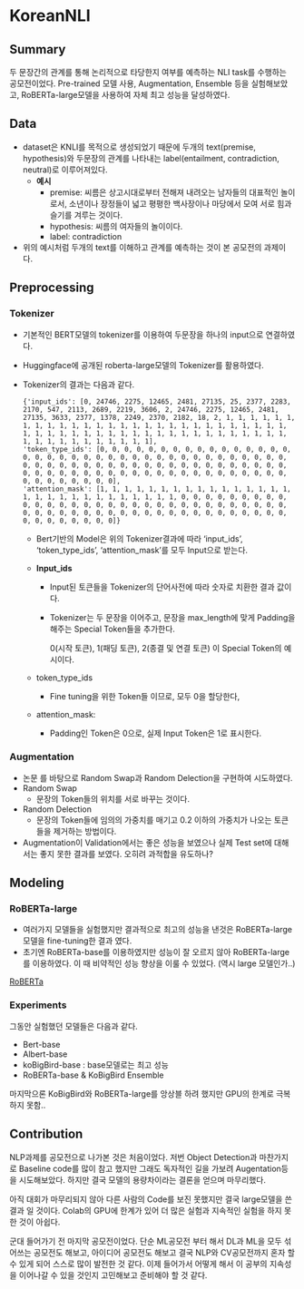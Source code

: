 # KoreanNLI

## Summary

두 문장간의 관계를 통해 논리적으로 타당한지 여부를 예측하는 NLI task를 수행하는 공모전이었다.  Pre-trained 모델 사용, Augmentation, Ensemble 등을 실험해보았고, RoBERTa-large모델을 사용하여 자체 최고 성능을 달성하였다.

## Data

- dataset은 KNLI를 목적으로 생성되었기 때문에 두개의 text(premise, hypothesis)와 두문장의 관계를 나타내는 label(entailment, contradiction, neutral)로 이루어져있다.
    - **예시**
        - premise: 씨름은 상고시대로부터 전해져 내려오는 남자들의 대표적인 놀이로서, 소년이나 장정들이 넓고 평평한 백사장이나 마당에서 모여 서로 힘과 슬기를 겨루는 것이다.
        - hypothesis: 씨름의 여자들의 놀이이다.
        - label: contradiction
- 위의 예시처럼 두개의 text를 이해하고 관계를 예측하는 것이 본 공모전의 과제이다.

## Preprocessing

### Tokenizer

- 기본적인 BERT모델의 tokenizer를 이용하여 두문장을 하나의 input으로 연결하였다.
- Huggingface에 공개된 roberta-large모델의 Tokenizer를 활용하였다.
- Tokenizer의 결과는 다음과 같다.
    
    ```
    {'input_ids': [0, 24746, 2275, 12465, 2481, 27135, 25, 2377, 2283, 2170, 547, 2113, 2689, 2219, 3606, 2, 24746, 2275, 12465, 2481, 27135, 3633, 2377, 1378, 2249, 2370, 2182, 18, 2, 1, 1, 1, 1, 1, 1, 1, 1, 1, 1, 1, 1, 1, 1, 1, 1, 1, 1, 1, 1, 1, 1, 1, 1, 1, 1, 1, 1, 1, 1, 1, 1, 1, 1, 1, 1, 1, 1, 1, 1, 1, 1, 1, 1, 1, 1, 1, 1, 1, 1, 1, 1, 1, 1, 1, 1, 1, 1, 1, 1, 1], 
    'token_type_ids': [0, 0, 0, 0, 0, 0, 0, 0, 0, 0, 0, 0, 0, 0, 0, 0, 0, 0, 0, 0, 0, 0, 0, 0, 0, 0, 0, 0, 0, 0, 0, 0, 0, 0, 0, 0, 0, 0, 0, 0, 0, 0, 0, 0, 0, 0, 0, 0, 0, 0, 0, 0, 0, 0, 0, 0, 0, 0, 0, 0, 0, 0, 0, 0, 0, 0, 0, 0, 0, 0, 0, 0, 0, 0, 0, 0, 0, 0, 0, 0, 0, 0, 0, 0, 0, 0, 0, 0, 0, 0], 
    'attention_mask': [1, 1, 1, 1, 1, 1, 1, 1, 1, 1, 1, 1, 1, 1, 1, 1, 1, 1, 1, 1, 1, 1, 1, 1, 1, 1, 1, 1, 1, 0, 0, 0, 0, 0, 0, 0, 0, 0, 0, 0, 0, 0, 0, 0, 0, 0, 0, 0, 0, 0, 0, 0, 0, 0, 0, 0, 0, 0, 0, 0, 0, 0, 0, 0, 0, 0, 0, 0, 0, 0, 0, 0, 0, 0, 0, 0, 0, 0, 0, 0, 0, 0, 0, 0, 0, 0, 0, 0, 0, 0]}
    ```
    
    - Bert기반의 Model은 위의 Tokenizer결과에 따라 ‘input_ids’, ‘token_type_ids’, ‘attention_mask’를 모두 Input으로 받는다.
    - **Input_ids**
        - Input된 토큰들을 Tokenizer의 단어사전에 따라 숫자로 치환한 결과 값이다.
        - Tokenizer는 두 문장을 이어주고, 문장을 max_length에 맞게 Padding을 해주는 Special Token들을 추가한다.
            
            0(시작 토큰), 1(패딩 토큰), 2(종결 및 연결 토큰) 이 Special Token의 예시이다.
            
    - token_type_ids
        - Fine tuning을 위한 Token들 이므로, 모두 0을 할당한다,
    - attention_mask:
        - Padding인 Token은 0으로, 실제 Input Token은 1로 표시한다.

### Augmentation

- 논문 <Easy Data Augmentation Techniques for Boosting Performance on Text Classification Tasks>를 바탕으로 Random Swap과 Random Delection을 구현하여 시도하였다.
- Random Swap
    - 문장의 Token들의 위치를 서로 바꾸는 것이다.
- Random Delection
    - 문장의 Token들에 임의의 가중치를 매기고 0.2 이하의 가중치가 나오는 토큰들을 제거하는 방법이다.
- Augmentation이 Validation에서는 좋은 성능을 보였으나 실제 Test set에 대해서는 좋지 못한 결과를 보였다. 오히려 과적합을 유도하나?

## Modeling

### RoBERTa-large

- 여러가지 모델들을 실험했지만 결과적으로 최고의 성능을 낸것은 RoBERTa-large 모델을 fine-tuning한 결과 였다.
- 초기엔 RoBERTa-base를 이용하였지만 성능이 잘 오르지 않아 RoBERTa-large를 이용하였다. 이 때 비약적인 성능 향상을 이룰 수 있었다. (역시 large 모델인가..)

[RoBERTa](https://www.notion.so/RoBERTa-2727e2bc00d74527b6f135d9ca1cdf11)

### Experiments

그동안 실험했던 모델들은 다음과 같다.

- Bert-base
- Albert-base
- koBigBird-base : base모델로는 최고 성능
- RoBERTa-base & KoBigBird Ensemble

마지막으론 KoBigBird와 RoBERTa-large를 앙상블 하려 했지만 GPU의 한계로 극복하지 못함..

## Contribution

NLP과제를 공모전으로 나가본 것은 처음이었다. 저번 Object Detection과 마찬가지로 Baseline code를 많이 참고 했지만 그래도 독자적인 길을 가보려 Augentation등을 시도해보았다. 하지만 결국 모델의 용량차이라는 결론을 얻으며 마무리했다.

아직 대회가 마무리되지 않아 다른 사람의 Code를 보진 못했지만 결국 large모델을 쓴 결과 일 것이다. Colab의 GPU에 한계가 있어 더 많은 실험과 지속적인 실험을 하지 못한 것이 아쉽다. 

군대 들어가기 전 마지막 공모전이었다. 단순 ML공모전 부터 해서 DL과 ML을 모두 섞어쓰는 공모전도 해보고, 아이디어 공모전도 해보고 결국 NLP와 CV공모전까지 혼자 할 수 있게 되어 스스로 많이 발전한 것 같다. 이제 들어가서 어떻게 해서 이 공부의 지속성을 이어나갈 수 있을 것인지 고민해보고 준비해야 할 것 같다.
